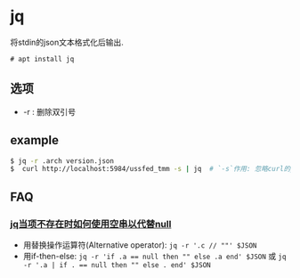 # jq
将stdin的json文本格式化后输出.

```
# apt install jq
```

## 选项
- -r : 删除双引号

## example
```bash
$ jq -r .arch version.json
$  curl http://localhost:5984/ussfed_tmm -s | jq  # `-s`作用: 忽略curl的process header, 否则jq的输出内容带该信息
```

## FAQ
### [jq当项不存在时如何使用空串以代替null](https://www.jianshu.com/p/e7c8efe17d9d)
- 用替换操作运算符(Alternative operator): `jq -r '.c // ""' $JSON`
- 用if-then-else: `jq -r 'if .a == null then "" else .a end' $JSON` 或 `jq -r '.a | if . == null then "" else . end' $JSON`